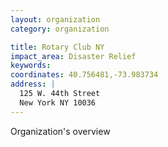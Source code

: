 ```yaml
---
layout: organization
category: organization

title: Rotary Club NY
impact_area: Disaster Relief
keywords: 
coordinates: 40.756481,-73.983734
address: |
  125 W. 44th Street
  New York NY 10036
---
```

Organization's overview
